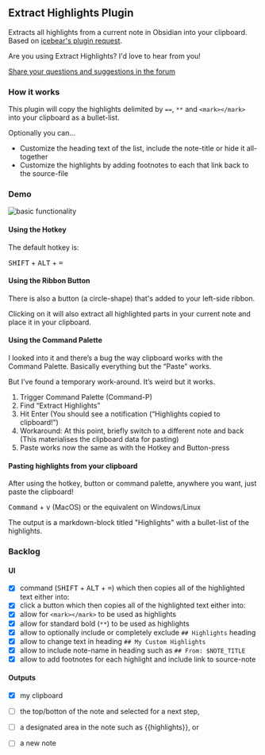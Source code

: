 ## Extract Highlights Plugin

Extracts all highlights from a current note in Obsidian into your clipboard. Based on [icebear's plugin request](https://forum.obsidian.md/t/extract-highlights-from-note/7867).

Are you using Extract Highlights? I'd love to hear from you! 

[Share your questions and suggestions in the forum](https://forum.obsidian.md/t/extract-highlights-plugin/8763/12)

### How it works
This plugin will copy the highlights delimited by `==`, `**` and `<mark></mark>` into your clipboard as a bullet-list. 

Optionally you can...

* Customize the heading text of the list, include the note-title or hide it all-together
* Customize the highlights by adding footnotes to each that link back to the source-file 

### Demo

![basic functionality](https://github.com/akaalias/extract-highlights-plugin/blob/master/clipboard-flow.gif?raw=true)

#### Using the Hotkey

The default hotkey is: 

<kbd>SHIFT</kbd> + <kbd>ALT</kbd> + <kbd>=</kbd>

#### Using the Ribbon Button
There is also a button (a circle-shape) that's added to your left-side ribbon. 

Clicking on it will also extract all highlighted parts in your current note and place it in your clipboard.

#### Using the Command Palette
I looked into it and there’s a bug the way clipboard works with the Command Palette. Basically everything but the “Paste” works.

But I’ve found a temporary work-around. It’s weird but it works.

1. Trigger Command Palette (Command-P)
2. Find “Extract Highlights”
3. Hit Enter (You should see a notification (“Highlights copied to clipboard!”)
4. Workaround: At this point, briefly switch to a different note and back (This materialises the clipboard data for pasting)
5. Paste works now the same as with the Hotkey and Button-press

#### Pasting highlights from your clipboard

After using the hotkey, button or command palette, anywhere you want, just paste the clipboard!

<kbd>Command</kbd> + <kbd>v</kbd> (MacOS) or the equivalent on Windows/Linux

The output is a markdown-block titled "Highlights" with a bullet-list of the highlights.

### Backlog
#### UI
- [x] command (<kbd>SHIFT</kbd> + <kbd>ALT</kbd> + <kbd>=</kbd>) which then copies all of the highlighted text either into:
- [x] click a button which then copies all of the highlighted text either into:
- [x] allow for `<mark></mark>` to be used as highlights
- [x] allow for standard bold (`**`) to be used as highlights
- [x] allow to optionally include or completely exclude `## Highlights` heading
- [x] allow to change text in heading `## My Custom Highlights`
- [x] allow to include note-name in heading such as `## From: $NOTE_TITLE`
- [x] allow to add footnotes for each highlight and include link to source-note

#### Outputs
- [x] my clipboard
- [ ] the top/botton of the note and selected for a next step,
- [ ] a designated area in the note such as {{highlights}}, or
- [ ] a new note

